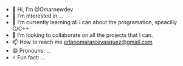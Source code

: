 - 👋 Hi, I’m @Omarnewdev
- 👀 I’m interested in ...
- 🌱 I’m currently learning all I can about the programation, speacilly C/C++
- 💞️ I’m looking to collaborate on all the projects that I can.
- 📫 How to reach me erlanomararcevasquez@gmail.com
- 😄 Pronouns: ...
- ⚡ Fun fact: ...

<!---
Omarnewdev/Omarnewdev is a ✨ special ✨ repository because its `README.md` (this file) appears on your GitHub profile.
You can click the Preview link to take a look at your changes.
--->
